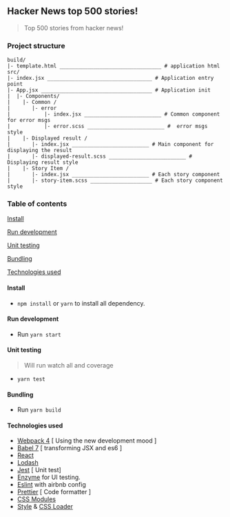 ## Hacker News top 500 stories!

> Top 500 stories from hacker news!

### Project structure

```
build/
|- template.html _________________________________ # application html
src/
|- index.jsx __________________________________ # Application entry point
|- App.jsx ____________________________________ # Application init
|  |- Components/
|    |- Common /
|       |- error
|           |- index.jsx _________________________ # Common component for error msgs
|           |- error.scss _________________________ #  error msgs style
|    |- Displayed result /
|       |- index.jsx _________________________ # Main component for displaying the result
|       |- displayed-result.scss _________________________ # Displaying result style
|    |- Story Item /
|       |- index.jsx _________________________ # Each story component
|       |- story-item.scss ____________________ # Each story component style
```

### Table of contents

[Install](#install)

[Run development](#run-development)

[Unit testing](#unit-testing)

[Bundling](#bundling)

[Technologies used](#technologies-used)

#### Install

* `npm install` or `yarn` to install all dependency.

#### Run development

* Run `yarn start`

#### Unit testing

> Will run watch all and coverage

* `yarn test`

#### Bundling

* Run `yarn build`

#### Technologies used

* [Webpack 4](https://github.com/webpack/webpack) [ Using the new development mood ]
* [Babel 7](https://github.com/babel/babel) [ transforming JSX and es6 ]
* [React](https://github.com/facebook/react)
* [Lodash](https://github.com/lodash/lodash)
* [Jest](https://github.com/facebook/jest) [ Unit test]
* [Enzyme](http://airbnb.io/enzyme/) for UI testing.
* [Eslint](https://github.com/eslint/eslint/) with airbnb config
* [Prettier](https://github.com/prettier/prettier) [ Code formatter ]
* [CSS Modules](https://github.com/css-modules/css-modules)
* [Style](https://github.com/webpack-contrib/style-loader) & [CSS Loader](https://github.com/webpack-contrib/css-loader)
